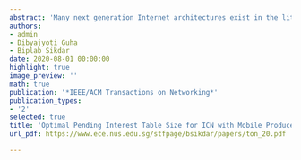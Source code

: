 ```yaml
---
abstract: 'Many next generation Internet architectures exist in the literature for addressing various issues like increasing traffic, mobility and efficient content dissemination. One such emerging fundamental design is Information Centric Networking (ICN). The Pending Interest Table (PIT) is one of the essential components of the ICN forwarding plane responsible for the stateful routing in ICN. Optimal size of the PIT is essential for the efficient performance of the network and the enhanced consumer experience. Therefore, the optimal sizing of the PIT under various network conditions is an important and challenging problem. To this end, this paper models the PIT of a router as a GI/M/c/N queue. The model has (i) a general arrival process to accommodate the diverse nature of traffic, (ii) a service time model which takes into account the caching at the content stores and the mobility of producers, and (iii) a sojourn time distribution which is used to characterize the content delivery time at the consumers. Using the GI/M/c/N queueing model, we formulate an optimization problem to minimize the PIT size while subjecting the interest drop probability to an upper bound. The accuracy of our analytical model is demonstrated using simulations on different Internet Service Provider (ISP) topologies across a wide range of system parameters.'
authors:
- admin
- Dibyajyoti Guha
- Biplab Sikdar
date: 2020-08-01 00:00:00
highlight: true
image_preview: ''
math: true
publication: '*IEEE/ACM Transactions on Networking*'
publication_types:
- '2'
selected: true
title: 'Optimal Pending Interest Table Size for ICN with Mobile Producers '
url_pdf: https://www.ece.nus.edu.sg/stfpage/bsikdar/papers/ton_20.pdf

---
```

